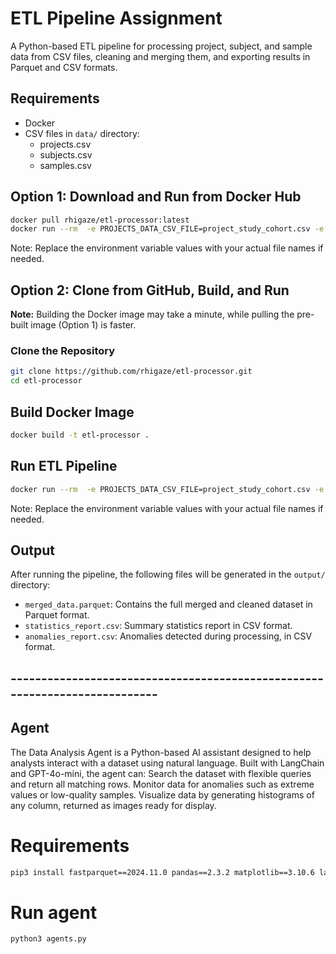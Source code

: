 # ETL Pipeline Assignment

A Python-based ETL pipeline for processing project, subject, and sample data from CSV files, cleaning and merging them,
and exporting results in Parquet and CSV formats.

## Requirements

- Docker
- CSV files in `data/` directory:
    - projects.csv
    - subjects.csv
    - samples.csv

## Option 1: Download and Run from Docker Hub

```bash
docker pull rhigaze/etl-processor:latest
docker run --rm  -e PROJECTS_DATA_CSV_FILE=project_study_cohort.csv -e SUBJECTS_DATA_CSV_FILE=subject_samples.csv -e SAMPLES_DATA_CSV_FILE=sample_run_results.csv -e OUTPUT_CSV=output.csv -v $(pwd)/data:/app/data -v $(pwd)/output:/app/output rhigaze/etl-processor
```
Note: Replace the environment variable values with your actual file names if needed.


## Option 2:  Clone from GitHub, Build, and Run
  

**Note:** Building the Docker image may take a minute, while pulling the pre-built image (Option 1) is faster.
### Clone the Repository

```bash  
git clone https://github.com/rhigaze/etl-processor.git
cd etl-processor
```


## Build Docker Image

```bash
docker build -t etl-processor .
```

## Run ETL Pipeline

```bash 
docker run --rm  -e PROJECTS_DATA_CSV_FILE=project_study_cohort.csv -e SUBJECTS_DATA_CSV_FILE=subject_samples.csv -e SAMPLES_DATA_CSV_FILE=sample_run_results.csv -e OUTPUT_CSV=output.csv -v $(pwd)/data:/app/data -v $(pwd)/output:/app/output etl-processor
```

Note: Replace the environment variable values with your actual file names if needed.

## Output

After running the pipeline, the following files will be generated in the `output/` directory:

- `merged_data.parquet`: Contains the full merged and cleaned dataset in Parquet format.
- `statistics_report.csv`: Summary statistics report in CSV format.
- `anomalies_report.csv`: Anomalies detected during processing, in CSV format.

## ---------------------------------------------------------------------------
## Agent
The Data Analysis Agent is a Python-based AI assistant designed to help analysts interact with a dataset using natural language. Built with LangChain and GPT-4o-mini, the agent can:
Search the dataset with flexible queries and return all matching rows.
Monitor data for anomalies such as extreme values or low-quality samples.
Visualize data by generating histograms of any column, returned as images ready for display.

# Requirements

```bash
pip3 install fastparquet==2024.11.0 pandas==2.3.2 matplotlib==3.10.6 langchain==0.3.27 langchain-openai==0.3.33 langchain-experimental==0.3.4 langchain-core==0.3.76 openai==1.109.1 tabulate==0.9.0
```

# Run agent
```bash
python3 agents.py
```